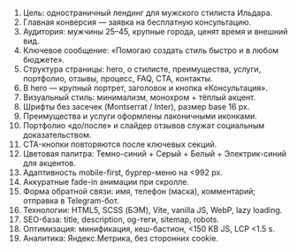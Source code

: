 1. Цель: одностраничный лендинг для мужского стилиста Ильдара.
2. Главная конверсия — заявка на бесплатную консультацию.
3. Аудитория: мужчины 25–45, крупные города, ценят время и внешний вид.
4. Ключевое сообщение: «Помогаю создать стиль быстро и в любом бюджете».
5. Структура страницы: hero, о стилисте, преимущества, услуги, портфолио, отзывы, процесс, FAQ, CTA, контакты.
6. В hero — крупный портрет, заголовок и кнопка «Консультация».
7. Визуальный стиль: минимализм, монохром + тёплый акцент.
8. Шрифты без засечек (Montserrat / Inter), размер base 16 px.
9. Преимущества и услуги оформлены лаконичными иконками.
10. Портфолио «до/после» и слайдер отзывов служат социальным доказательством.
11. CTA-кнопки повторяются после ключевых секций.
12. Цветовая палитра: Темно-синий + Серый + Белый + Электрик-синий для акцентов.
13. Адаптивность mobile-first, бургер-меню на <992 px.
14. Аккуратные fade-in анимации при скролле.
15. Форма обратной связи: имя, телефон (маска), комментарий; отправка в Telegram-бот.
16. Технологии: HTML5, SCSS (БЭМ), Vite, vanilla JS, WebP, lazy loading.
17. SEO-база: title, description, og-теги, sitemap, robots.
18. Оптимизация: минификация, кеш-бастион, <150 KB JS, LCP <1.5 s.
20. Аналитика: Яндекс.Метрика, без сторонних cookie.